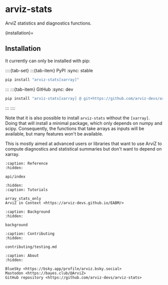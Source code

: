 # arviz-stats
ArviZ statistics and diagnostics functions.

(installation)=
## Installation

It currently can only be installed with pip:

::::{tab-set}
:::{tab-item} PyPI
:sync: stable

```bash
pip install "arviz-stats[xarray]"
```
:::
:::{tab-item} GitHub
:sync: dev

```bash
pip install "arviz-stats[xarray] @ git+https://github.com/arviz-devs/arviz-stats"
```
:::
::::


Note that it is also possible to install `arviz-stats` without the `[xarray]`.
Doing that will install a minimal package, which only depends on numpy and scipy.
Consequently, the functions that take arrays as inputs will be available,
but many features won't be available.

This is mostly aimed at advanced users or libraries that want to use ArviZ
to compute diagnostics and statistical summaries but don't want to depend on xarray.

```{toctree}
:caption: Reference
:hidden:

api/index
```

```{toctree}
:hidden:
:caption: Tutorials

array_stats_only
ArviZ in Context <https://arviz-devs.github.io/EABM/>
```

```{toctree}
:caption: Background
:hidden:

background
```

```{toctree}
:caption: Contributing
:hidden:

contributing/testing.md
```

```{toctree}
:caption: About
:hidden:

BlueSky <https://bsky.app/profile/arviz.bsky.social>
Mastodon <https://bayes.club/@ArviZ>
GitHub repository <https://github.com/arviz-devs/arviz-stats>
```
